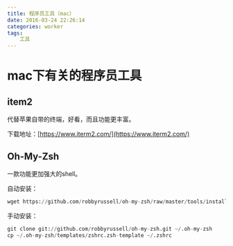 ```yaml
---
title: 程序员工具（mac）
date: 2016-03-24 22:26:14
categories: worker
tags: 
	工具
---
```

# mac下有关的程序员工具

## item2

代替苹果自带的终端，好看，而且功能更丰富。

下载地址：[https://www.iterm2.com/](https://www.iterm2.com/)

## Oh-My-Zsh

一款功能更加强大的shell。
<!-- more -->
自动安装：
``` python
wget https://github.com/robbyrussell/oh-my-zsh/raw/master/tools/install.sh -O - | sh
```
手动安装：
``` python
git clone git://github.com/robbyrussell/oh-my-zsh.git ~/.oh-my-zsh
cp ~/.oh-my-zsh/templates/zshrc.zsh-template ~/.zshrc
```
